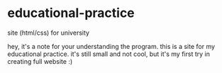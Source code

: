 # educational-practice
site (html/css) for university

hey, it's a note for your understanding the program. 
this is a site for my educational practice. it's still small and not cool, but it's my first try in creating full website :)
